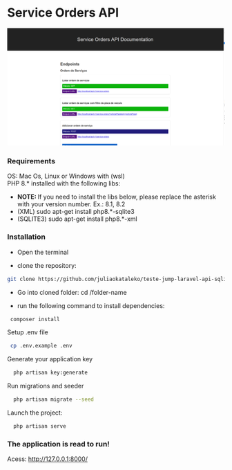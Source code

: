 # Service Orders API

![alt text](https://github.com/juliaokataleko/teste-jump-laravel-api/blob/master/public/images/home.png?raw=true)

### Requirements
OS: Mac Os, Linux or Windows with (wsl) <br/>
PHP 8.* installed with the following libs:
 - <b>NOTE: </b> If you need to install the libs below, please replace the asterisk with your version number. Ex.: 8.1, 8.2
 - (XML) sudo apt-get install php8.*-sqlite3
 - (SQLITE3) sudo apt-get install php8.*-xml

### Installation

 - Open the terminal

 - clone the repository: 
 ```bash
 git clone https://github.com/juliaokataleko/teste-jump-laravel-api-sqlite
 ```
 - Go into cloned folder: cd /folder-name

 - run the following command to install dependencies:

 ```bash
  composer install
```

Setup .env file
 ```bash
  cp .env.example .env
```

Generate your application key
```bash
  php artisan key:generate
```

Run migrations and seeder
```bash
  php artisan migrate --seed
```

Launch the project:
```bash
  php artisan serve
```

### The application is read to run!

Acess: http://127.0.0.1:8000/